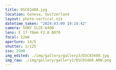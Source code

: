 ```yaml
---
title: DSC03488.jpg
location: Geneva, Switzerland
layout: photo-vertical.njk
datetime_taken: "2024:03:09 19:14:42"
camera: SONY ILCE-6400
lens: E 17-70mm F2.8 B070
focal: 22mm
aperture: 14/5
shutter: 1/125
iso: 2500
img_edited: ./img/gallery/gallery3/DSC03488.jpg
img_raw: ./img/gallery/gallery3/DSC03488.ARW.png
---
```

